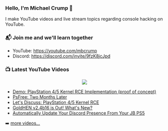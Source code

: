 ### Hello, I'm Michael Crump 👋

I make YouTube videos and live stream topics regarding console hacking on YouTube. 

### 📬 Join me and we'll learn together

- YouTube: https://youtube.com/mbcrump
- Discord: https://discord.com/invite/9fzK8jcJpd

### 📺 Latest YouTube Videos

<div align="center">

[<img src="https://img.shields.io/badge/-Subscribe-red?style=for-the-badge&logo=youtube&logoColor=white"/>](https://www.youtube.com/c/mbcrump?sub_confirmation=1)

</div>

<!-- YOUTUBE:START -->
- [Demo: PlayStation 4/5 Kernel RCE Implementation &lpar;proof of concept&rpar;](https://www.youtube.com/watch?v=RbGOJGAD0xQ)
- [PsFree: Two Months Later](https://www.youtube.com/watch?v=Dhh8FQxbNVo)
- [Let&#39;s Discuss: PlayStation 4/5 Kernel RCE](https://www.youtube.com/watch?v=ffHAgM-VtzM)
- [GoldHEN v2.4b16 is Out! What&#39;s New?](https://www.youtube.com/watch?v=BtRHzYpzoOE)
- [Automatically Update Your Discord Presence From Your JB PS5](https://www.youtube.com/watch?v=ZVvUySq5myA)
<!-- YOUTUBE:END -->

➡️ [more videos...](https://youtube.com/mbcrump)

